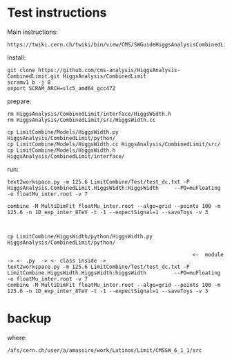 Test instructions
============

Main instructions:

    https://twiki.cern.ch/twiki/bin/view/CMS/SWGuideHiggsAnalysisCombinedLimit#How_to_prepare_the_datacard
    
Install:

    git clone https://github.com/cms-analysis/HiggsAnalysis-CombinedLimit.git HiggsAnalysis/CombinedLimit
    scramv1 b -j 8
    export SCRAM_ARCH=slc5_amd64_gcc472 
    
prepare:

    rm HiggsAnalysis/CombinedLimit/interface/HiggsWidth.h
    rm HiggsAnalysis/CombinedLimit/src/HiggsWidth.cc
    
    cp LimitCombine/Models/HiggsWidth.py HiggsAnalysis/CombinedLimit/python/
    cp LimitCombine/Models/HiggsWidth.cc HiggsAnalysis/CombinedLimit/src/
    cp LimitCombine/Models/HiggsWidth.h  HiggsAnalysis/CombinedLimit/interface/

run:

    text2workspace.py -m 125.6 LimitCombine/Test/test_dc.txt -P HiggsAnalysis.CombinedLimit.HiggsWidth:HiggsWidth     --PO=muFloating -o floatMu_inter.root -v 7

    combine -M MultiDimFit floatMu_inter.root --algo=grid --points 100 -m 125.6 -n 1D_exp_inter_8TeV -t -1 --expectSignal=1 --saveToys -v 3

    
    
    cp LimitCombine/HiggsWidth/python/HiggsWidth.py   HiggsAnalysis/CombinedLimit/python/
    
                                                                <-  module           -> <- .py  -> <- class inside ->
    text2workspace.py -m 125.6 LimitCombine/Test/test_dc.txt -P LimitCombine.HiggsWidth.HiggsWidth:higgsWidth         --PO=muFloating -o floatMu_inter.root -v 7
    combine -M MultiDimFit floatMu_inter.root --algo=grid --points 100 -m 125.6 -n 1D_exp_inter_8TeV -t -1 --expectSignal=1 --saveToys -v 3
    
backup
====

where: 

    /afs/cern.ch/user/a/amassiro/work/Latinos/Limit/CMSSW_6_1_1/src
    
    
    
